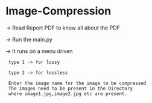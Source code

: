 
# Image-Compression
-> Read Report PDF to know all about the PDF

-> Run the main.py 

-> It runs on a menu driven 

     type 1 -> for lossy

     type 2 -> for lossless
     
     Enter the image name for the image to be compressed
     The images need to be present in the Directory 
     where image1.jpg,image2.jpg etc are present.
     


     
